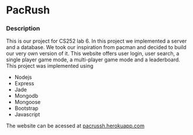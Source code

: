 # PacRush
### Description
This is our project for CS252 lab 6. In this project we implemented a server and a database. We took our inspiration from pacman and decided to build our very own version of it. 
This website offers user login, user search, a single player game mode, a multi-player game mode and a leaderboard. 
This project was implemented using
  * Nodejs
  * Express
  * Jade
  * Mongodb
  * Mongoose
  * Bootstrap
  * Javascript
  
  The website can be acessed at [pacrussh.herokuapp.com](pacrussh.herokuapp.com)

